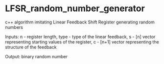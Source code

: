 # LFSR_random_number_generator
c++ algorithm imitating Linear Feedback Shift Register generating random numbers

Inputs: n - register length, type - type of the linear feedback, s - [n] vector representing starting values of the register, c - [n+1] vector representing the structure of the feedback

Output: binary random number
